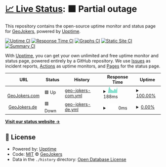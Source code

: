 # [📈 Live Status](https://demo.upptime.js.org): <!--live status--> **🟧 Partial outage**

This repository contains the open-source uptime monitor and status page for [GeoJokers](www.geojokers.com), powered by [Upptime](https://github.com/upptime/upptime).

[![Uptime CI](https://github.com/GeoJokers/upptime/workflows/Uptime%20CI/badge.svg)](https://github.com/GeoJokers/upptime/actions?query=workflow%3A%22Uptime+CI%22)
[![Response Time CI](https://github.com/GeoJokers/upptime/workflows/Response%20Time%20CI/badge.svg)](https://github.com/GeoJokers/upptime/actions?query=workflow%3A%22Response+Time+CI%22)
[![Graphs CI](https://github.com/GeoJokers/upptime/workflows/Graphs%20CI/badge.svg)](https://github.com/GeoJokers/upptime/actions?query=workflow%3A%22Graphs+CI%22)
[![Static Site CI](https://github.com/GeoJokers/upptime/workflows/Static%20Site%20CI/badge.svg)](https://github.com/GeoJokers/upptime/actions?query=workflow%3A%22Static+Site+CI%22)
[![Summary CI](https://github.com/GeoJokers/upptime/workflows/Summary%20CI/badge.svg)](https://github.com/GeoJokers/upptime/actions?query=workflow%3A%22Summary+CI%22)

With [Upptime](https://upptime.js.org), you can get your own unlimited and free uptime monitor and status page, powered entirely by a GitHub repository. We use [Issues](https://github.com/GeoJokers/upptime/issues) as incident reports, [Actions](https://github.com/GeoJokers/upptime/actions) as uptime monitors, and [Pages](https://demo.upptime.js.org) for the status page.

<!--start: status pages-->
<!-- This summary is generated by Upptime (https://github.com/upptime/upptime) -->
<!-- Do not edit this manually, your changes will be overwritten -->
<!-- prettier-ignore -->
| URL | Status | History | Response Time | Uptime |
| --- | ------ | ------- | ------------- | ------ |
| <img alt="" src="https://icons.duckduckgo.com/ip3/www.geojokers.com.ico" height="13"> [GeoJokers.com](http://www.geojokers.com) | 🟩 Up | [geo-jokers-com.yml](https://github.com/GeoJokers/upptime/commits/HEAD/history/geo-jokers-com.yml) | <details><summary><img alt="Response time graph" src="./graphs/geo-jokers-com/response-time-week.png" height="20"> 188ms</summary><br><a href="https://GeoJokers.github.io/upptime/history/geo-jokers-com"><img alt="Response time 265" src="https://img.shields.io/endpoint?url=https%3A%2F%2Fraw.githubusercontent.com%2FGeoJokers%2Fupptime%2FHEAD%2Fapi%2Fgeo-jokers-com%2Fresponse-time.json"></a><br><a href="https://GeoJokers.github.io/upptime/history/geo-jokers-com"><img alt="24-hour response time 271" src="https://img.shields.io/endpoint?url=https%3A%2F%2Fraw.githubusercontent.com%2FGeoJokers%2Fupptime%2FHEAD%2Fapi%2Fgeo-jokers-com%2Fresponse-time-day.json"></a><br><a href="https://GeoJokers.github.io/upptime/history/geo-jokers-com"><img alt="7-day response time 188" src="https://img.shields.io/endpoint?url=https%3A%2F%2Fraw.githubusercontent.com%2FGeoJokers%2Fupptime%2FHEAD%2Fapi%2Fgeo-jokers-com%2Fresponse-time-week.json"></a><br><a href="https://GeoJokers.github.io/upptime/history/geo-jokers-com"><img alt="30-day response time 228" src="https://img.shields.io/endpoint?url=https%3A%2F%2Fraw.githubusercontent.com%2FGeoJokers%2Fupptime%2FHEAD%2Fapi%2Fgeo-jokers-com%2Fresponse-time-month.json"></a><br><a href="https://GeoJokers.github.io/upptime/history/geo-jokers-com"><img alt="1-year response time 267" src="https://img.shields.io/endpoint?url=https%3A%2F%2Fraw.githubusercontent.com%2FGeoJokers%2Fupptime%2FHEAD%2Fapi%2Fgeo-jokers-com%2Fresponse-time-year.json"></a></details> | <details><summary><a href="https://GeoJokers.github.io/upptime/history/geo-jokers-com">100.00%</a></summary><a href="https://GeoJokers.github.io/upptime/history/geo-jokers-com"><img alt="All-time uptime 100.00%" src="https://img.shields.io/endpoint?url=https%3A%2F%2Fraw.githubusercontent.com%2FGeoJokers%2Fupptime%2FHEAD%2Fapi%2Fgeo-jokers-com%2Fuptime.json"></a><br><a href="https://GeoJokers.github.io/upptime/history/geo-jokers-com"><img alt="24-hour uptime 100.00%" src="https://img.shields.io/endpoint?url=https%3A%2F%2Fraw.githubusercontent.com%2FGeoJokers%2Fupptime%2FHEAD%2Fapi%2Fgeo-jokers-com%2Fuptime-day.json"></a><br><a href="https://GeoJokers.github.io/upptime/history/geo-jokers-com"><img alt="7-day uptime 100.00%" src="https://img.shields.io/endpoint?url=https%3A%2F%2Fraw.githubusercontent.com%2FGeoJokers%2Fupptime%2FHEAD%2Fapi%2Fgeo-jokers-com%2Fuptime-week.json"></a><br><a href="https://GeoJokers.github.io/upptime/history/geo-jokers-com"><img alt="30-day uptime 100.00%" src="https://img.shields.io/endpoint?url=https%3A%2F%2Fraw.githubusercontent.com%2FGeoJokers%2Fupptime%2FHEAD%2Fapi%2Fgeo-jokers-com%2Fuptime-month.json"></a><br><a href="https://GeoJokers.github.io/upptime/history/geo-jokers-com"><img alt="1-year uptime 100.00%" src="https://img.shields.io/endpoint?url=https%3A%2F%2Fraw.githubusercontent.com%2FGeoJokers%2Fupptime%2FHEAD%2Fapi%2Fgeo-jokers-com%2Fuptime-year.json"></a></details>
| <img alt="" src="https://icons.duckduckgo.com/ip3/www.geojokers.de.ico" height="13"> [GeoJokers.de](https://www.geojokers.de) | 🟥 Down | [geo-jokers-de.yml](https://github.com/GeoJokers/upptime/commits/HEAD/history/geo-jokers-de.yml) | <details><summary><img alt="Response time graph" src="./graphs/geo-jokers-de/response-time-week.png" height="20"> 0ms</summary><br><a href="https://GeoJokers.github.io/upptime/history/geo-jokers-de"><img alt="Response time 695" src="https://img.shields.io/endpoint?url=https%3A%2F%2Fraw.githubusercontent.com%2FGeoJokers%2Fupptime%2FHEAD%2Fapi%2Fgeo-jokers-de%2Fresponse-time.json"></a><br><a href="https://GeoJokers.github.io/upptime/history/geo-jokers-de"><img alt="24-hour response time 0" src="https://img.shields.io/endpoint?url=https%3A%2F%2Fraw.githubusercontent.com%2FGeoJokers%2Fupptime%2FHEAD%2Fapi%2Fgeo-jokers-de%2Fresponse-time-day.json"></a><br><a href="https://GeoJokers.github.io/upptime/history/geo-jokers-de"><img alt="7-day response time 0" src="https://img.shields.io/endpoint?url=https%3A%2F%2Fraw.githubusercontent.com%2FGeoJokers%2Fupptime%2FHEAD%2Fapi%2Fgeo-jokers-de%2Fresponse-time-week.json"></a><br><a href="https://GeoJokers.github.io/upptime/history/geo-jokers-de"><img alt="30-day response time 0" src="https://img.shields.io/endpoint?url=https%3A%2F%2Fraw.githubusercontent.com%2FGeoJokers%2Fupptime%2FHEAD%2Fapi%2Fgeo-jokers-de%2Fresponse-time-month.json"></a><br><a href="https://GeoJokers.github.io/upptime/history/geo-jokers-de"><img alt="1-year response time 0" src="https://img.shields.io/endpoint?url=https%3A%2F%2Fraw.githubusercontent.com%2FGeoJokers%2Fupptime%2FHEAD%2Fapi%2Fgeo-jokers-de%2Fresponse-time-year.json"></a></details> | <details><summary><a href="https://GeoJokers.github.io/upptime/history/geo-jokers-de">0.00%</a></summary><a href="https://GeoJokers.github.io/upptime/history/geo-jokers-de"><img alt="All-time uptime 28.10%" src="https://img.shields.io/endpoint?url=https%3A%2F%2Fraw.githubusercontent.com%2FGeoJokers%2Fupptime%2FHEAD%2Fapi%2Fgeo-jokers-de%2Fuptime.json"></a><br><a href="https://GeoJokers.github.io/upptime/history/geo-jokers-de"><img alt="24-hour uptime 0.00%" src="https://img.shields.io/endpoint?url=https%3A%2F%2Fraw.githubusercontent.com%2FGeoJokers%2Fupptime%2FHEAD%2Fapi%2Fgeo-jokers-de%2Fuptime-day.json"></a><br><a href="https://GeoJokers.github.io/upptime/history/geo-jokers-de"><img alt="7-day uptime 0.00%" src="https://img.shields.io/endpoint?url=https%3A%2F%2Fraw.githubusercontent.com%2FGeoJokers%2Fupptime%2FHEAD%2Fapi%2Fgeo-jokers-de%2Fuptime-week.json"></a><br><a href="https://GeoJokers.github.io/upptime/history/geo-jokers-de"><img alt="30-day uptime 0.00%" src="https://img.shields.io/endpoint?url=https%3A%2F%2Fraw.githubusercontent.com%2FGeoJokers%2Fupptime%2FHEAD%2Fapi%2Fgeo-jokers-de%2Fuptime-month.json"></a><br><a href="https://GeoJokers.github.io/upptime/history/geo-jokers-de"><img alt="1-year uptime 0.00%" src="https://img.shields.io/endpoint?url=https%3A%2F%2Fraw.githubusercontent.com%2FGeoJokers%2Fupptime%2FHEAD%2Fapi%2Fgeo-jokers-de%2Fuptime-year.json"></a></details>

<!--end: status pages-->

[**Visit our status website →**](https://demo.upptime.js.org)

## 📄 License

- Powered by: [Upptime](https://github.com/upptime/upptime)
- Code: [MIT](./LICENSE) © [GeoJokers](www.geojokers.com)
- Data in the `./history` directory: [Open Database License](https://opendatacommons.org/licenses/odbl/1-0/)
